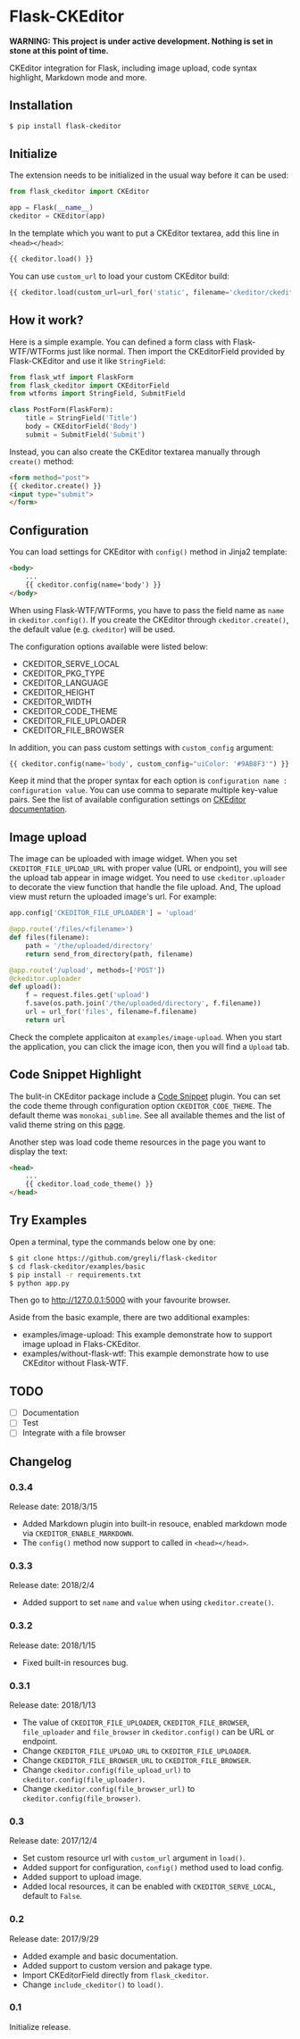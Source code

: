 # Flask-CKEditor

**WARNING: This project is under active development. Nothing is set in stone at this point of time.**

CKEditor integration for Flask, including image upload, code syntax highlight, Markdown mode and more.

## Installation

```bash
$ pip install flask-ckeditor
```

## Initialize

The extension needs to be initialized in the usual way before it can be used:

```python
from flask_ckeditor import CKEditor

app = Flask(__name__)
ckeditor = CKEditor(app)
```

In the template which you want to put a CKEditor textarea, add this line in `<head></head>`:

```python
{{ ckeditor.load() }}
```
You can use `custom_url` to load your custom CKEditor build:
```python
{{ ckeditor.load(custom_url=url_for('static', filename='ckeditor/ckeditor.js')) }}
```

## How it work?

Here is a simple example. You can defined a form class with Flask-WTF/WTForms just like normal. Then import
the CKEditorField provided by Flask-CKEditor and use it like `StringField`:

```python
from flask_wtf import FlaskForm
from flask_ckeditor import CKEditorField
from wtforms import StringField, SubmitField

class PostForm(FlaskForm):
	title = StringField('Title')
	body = CKEditorField('Body')
	submit = SubmitField('Submit')
```

Instead, you can also create the CKEditor textarea manually through `create()` method:

```html
<form method="post">
{{ ckeditor.create() }}
<input type="submit">
</form>
```

## Configuration

You can load settings for CKEditor with `config()` method in Jinja2 template:

```html
<body>
    ...
    {{ ckeditor.config(name='body') }}
</body>
```

When using Flask-WTF/WTForms, you have to pass the field name as `name` in `ckeditor.config()`.
If you create the CKEditor through `ckeditor.create()`, the default value (e.g. `ckeditor`) will be used.

The configuration options available were listed below:

- CKEDITOR_SERVE_LOCAL
- CKEDITOR_PKG_TYPE
- CKEDITOR_LANGUAGE
- CKEDITOR_HEIGHT
- CKEDITOR_WIDTH
- CKEDITOR_CODE_THEME
- CKEDITOR_FILE_UPLOADER
- CKEDITOR_FILE_BROWSER

In addition, you can pass custom settings with `custom_config` argument:

```python
{{ ckeditor.config(name='body', custom_config="uiColor: '#9AB8F3'") }}
```

Keep it mind that the proper syntax for each option is ``configuration name : configuration value``.
You can use comma to separate multiple key-value pairs. See the list of available configuration 
settings on [CKEditor documentation](https://docs.ckeditor.com/ckeditor4/docs/#!/api/CKEDITOR.config>).

## Image upload

The image can be uploaded with image widget. When you set `CKEDITOR_FILE_UPLOAD_URL`
with proper value (URL or endpoint), you will see the upload tab appear in image widget. You need to use `ckeditor.uploader`
to decorate the view function that handle the file upload. And, The upload view must return the uploaded 
image's url. For example:

```python
app.config['CKEDITOR_FILE_UPLOADER'] = 'upload'

@app.route('/files/<filename>')
def files(filename):
    path = '/the/uploaded/directory'
    return send_from_directory(path, filename)

@app.route('/upload', methods=['POST'])
@ckeditor.uploader
def upload():
    f = request.files.get('upload')
    f.save(os.path.join('/the/uploaded/directory', f.filename))
    url = url_for('files', filename=f.filename)
    return url
```

Check the complete applicaiton at `examples/image-upload`. When you start the application, you can click
the image icon, then you will find a `Upload` tab.

## Code Snippet Highlight

The bulit-in CKEditor package include a [Code Snippet](ckeditor.com/addon/codesnippet) plugin. 
You can set the code theme through configuration option `CKEDITOR_CODE_THEME`. The default theme was 
`monokai_sublime`. See all available themes and the list of valid theme string on this 
[page](https://sdk.ckeditor.com/samples/codesnippet.html).

Another step was load code theme resources in the page you want to display the text:

```html
<head>
    ...
    {{ ckeditor.load_code_theme() }}
</head>
```

## Try Examples

Open a terminal, type the commands below one by one:

```bash
$ git clone https://github.com/greyli/flask-ckeditor
$ cd flask-ckeditor/examples/basic
$ pip install -r requirements.txt
$ python app.py
```

Then go to http://127.0.0.1:5000 with your favourite browser.

Aside from the basic example, there are two additional examples:

- examples/image-upload: This example demonstrate how to support image upload in Flaks-CKEditor.
- examples/without-flask-wtf: This example demonstrate how to use CKEditor without Flask-WTF.

## TODO
- [ ] Documentation
- [ ] Test
- [ ] Integrate with a file browser

## Changelog

### 0.3.4

Release date: 2018/3/15

- Added Markdown plugin into built-in resouce, enabled markdown mode via `CKEDITOR_ENABLE_MARKDOWN`.
- The `config()` method now support to called in `<head></head>`.

### 0.3.3

Release date: 2018/2/4

- Added support to set `name` and `value` when using `ckeditor.create()`.


### 0.3.2

Release date: 2018/1/15

- Fixed built-in resources bug.

### 0.3.1

Release date: 2018/1/13

- The value of `CKEDITOR_FILE_UPLOADER`, `CKEDITOR_FILE_BROWSER`, `file_uploader`
and `file_browser` in `ckeditor.config()` can be URL or endpoint.
- Change `CKEDITOR_FILE_UPLOAD_URL` to `CKEDITOR_FILE_UPLOADER`.
- Change `CKEDITOR_FILE_BROWSER_URL` to `CKEDITOR_FILE_BROWSER`.
- Change `ckeditor.config(file_upload_url)` to `ckeditor.config(file_uploader)`.
- Change `ckeditor.config(file_browser_url)` to `ckeditor.config(file_browser)`.

### 0.3

Release date: 2017/12/4

- Set custom resource url with `custom_url` argument in `load()`.
- Added support for configuration, `config()` method used to load config.
- Added support to upload image.
- Added local resources, it can be enabled with `CKEDITOR_SERVE_LOCAL`, default to `False`.

### 0.2

Release date: 2017/9/29

- Added example and basic documentation.
- Added support to custom version and pakage type.
- Import CKEditorField directly from `flask_ckeditor`.
- Change `include_ckeditor()` to `load()`.

### 0.1

Initialize release.

